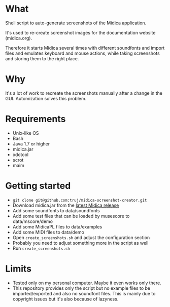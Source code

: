 # What

Shell script to auto-generate screenshots of the Midica application.

It's used to re-create screenshot images for the documentation website (midica.org).

Therefore it starts Midica several times with different soundfonts and import files
and emulates keyboard and mouse actions, while taking screenshots and storing them to
the right place.

# Why

It's a lot of work to recreate the screenshots manually after a change in the GUI.
Automization solves this problem.

# Requirements

- Unix-like OS
- Bash
- Java 1.7 or higher
- midica.jar
- xdotool
- scrot
- maim

# Getting started

- `git clone git@github.com:truj/midica-screenshot-creator.git`
- Download midica.jar from the [latest Midica release](https://github.com/truj/midica/releases/latest)
- Add some soundfonts to data/soundfonts
- Add some test files that can be loaded by musescore to data/mscore/demo
- Add some MidicaPL files to data/examples
- Add some MIDI files to data/demo
- Open `create_screenshots.sh` and adjust the configuration section
- Probably you need to adjust something more in the script as well
- Run `create_screenshots.sh`

# Limits

- Tested only on my personal computer. Maybe it even works only there.
- This repository provides only the script but no example files to be imported/exported and also no soundfont files. This is mainly due to copyright issues but it's also because of lazyness.